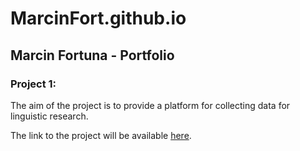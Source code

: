 # MarcinFort.github.io

## Marcin Fortuna - Portfolio

### Project 1: 

The aim of the project is to provide a platform for collecting data for linguistic research.

The link to the project will be available [here](#).

